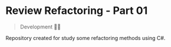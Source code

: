 # Review Refactoring - Part 01

> Development 👷‍♂️

Repository created for study some refactoring methods using C#.